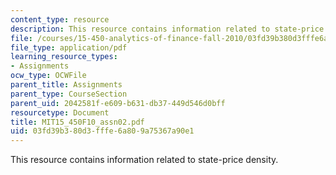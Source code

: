 ```yaml
---
content_type: resource
description: This resource contains information related to state-price density.
file: /courses/15-450-analytics-of-finance-fall-2010/03fd39b380d3fffe6a809a75367a90e1_MIT15_450F10_assn02.pdf
file_type: application/pdf
learning_resource_types:
- Assignments
ocw_type: OCWFile
parent_title: Assignments
parent_type: CourseSection
parent_uid: 2042581f-e609-b631-db37-449d546d0bff
resourcetype: Document
title: MIT15_450F10_assn02.pdf
uid: 03fd39b3-80d3-fffe-6a80-9a75367a90e1
---
```

This resource contains information related to state-price density.

